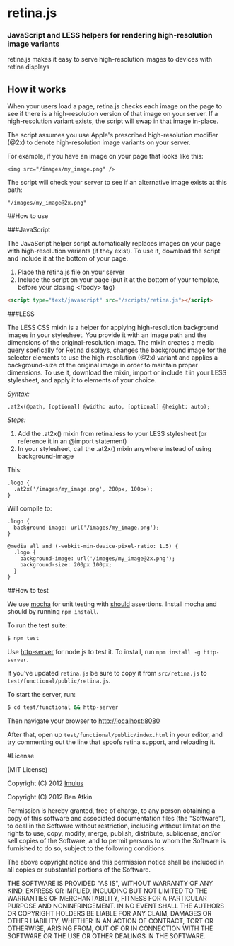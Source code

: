 # retina.js

### JavaScript and LESS helpers for rendering high-resolution image variants

retina.js makes it easy to serve high-resolution images to devices with retina displays

## How it works

When your users load a page, retina.js checks each image on the page to see if there is a high-resolution version of that image on your server. If a high-resolution variant exists, the script will swap in that image in-place.

The script assumes you use Apple's prescribed high-resolution modifier (@2x) to denote high-resolution image variants on your server.

For example, if you have an image on your page that looks like this:

    <img src="/images/my_image.png" />

The script will check your server to see if an alternative image exists at this path:

    "/images/my_image@2x.png"

##How to use

###JavaScript

The JavaScript helper script automatically replaces images on your page with high-resolution variants (if they exist). To use it, download the script and include it at the bottom of your page.

1. Place the retina.js file on your server
2. Include the script on your page (put it at the bottom of your template, before your closing \</body> tag)

``` html
<script type="text/javascript" src="/scripts/retina.js"></script>
```

###LESS

The LESS CSS mixin is a helper for applying high-resolution background images in your stylesheet. You provide it with an image path and the dimensions of the original-resolution image. The mixin creates a media query spefically for Retina displays, changes the background image for the selector elements to use the high-resolution (@2x) variant and applies a background-size of the original image in order to maintain proper dimensions. To use it, download the mixin, import or include it in your LESS stylesheet, and apply it to elements of your choice.

*Syntax:*

``` less
.at2x(@path, [optional] @width: auto, [optional] @height: auto);
```

*Steps:*

1. Add the .at2x() mixin from retina.less to your LESS stylesheet (or reference it in an @import statement)
2. In your stylesheet, call the .at2x() mixin anywhere instead of using background-image

This:

``` less
.logo {
  .at2x('/images/my_image.png', 200px, 100px);
}
```

Will compile to:

``` less
.logo {
  background-image: url('/images/my_image.png');
}

@media all and (-webkit-min-device-pixel-ratio: 1.5) {
  .logo {
    background-image: url('/images/my_image@2x.png');
    background-size: 200px 100px;
  }
}
```

##How to test

We use [mocha](http://visionmedia.github.com/mocha/) for unit testing with [should](https://github.com/visionmedia/should.js) assertions. Install mocha and should by running `npm install`.

To run the test suite:

``` bash
$ npm test
```

Use [http-server](https://github.com/nodeapps/http-server) for node.js to test it. To install, run `npm install -g http-server`.

If you've updated `retina.js` be sure to copy it from `src/retina.js` to `test/functional/public/retina.js`.

To start the server, run:

``` bash
$ cd test/functional && http-server
```

Then navigate your browser to [http://localhost:8080](http://localhost:8080)

After that, open up `test/functional/public/index.html` in your editor, and try commenting out the line that spoofs retina support, and reloading it.


#License

(MIT License)

Copyright (C) 2012 [Imulus](http://imulus.com)

Copyright (C) 2012 Ben Atkin

Permission is hereby granted, free of charge, to any person obtaining a copy of this software and associated documentation files (the "Software"), to deal in the Software without restriction, including without limitation the rights to use, copy, modify, merge, publish, distribute, sublicense, and/or sell copies of the Software, and to permit persons to whom the Software is furnished to do so, subject to the following conditions:

The above copyright notice and this permission notice shall be included in all copies or substantial portions of the Software.

THE SOFTWARE IS PROVIDED "AS IS", WITHOUT WARRANTY OF ANY KIND, EXPRESS OR IMPLIED, INCLUDING BUT NOT LIMITED TO THE WARRANTIES OF MERCHANTABILITY, FITNESS FOR A PARTICULAR PURPOSE AND NONINFRINGEMENT. IN NO EVENT SHALL THE AUTHORS OR COPYRIGHT HOLDERS BE LIABLE FOR ANY CLAIM, DAMAGES OR OTHER LIABILITY, WHETHER IN AN ACTION OF CONTRACT, TORT OR OTHERWISE, ARISING FROM, OUT OF OR IN CONNECTION WITH THE SOFTWARE OR THE USE OR OTHER DEALINGS IN THE SOFTWARE.
